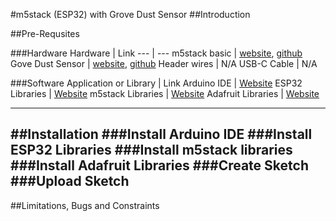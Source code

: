 
#m5stack (ESP32) with Grove Dust Sensor
##Introduction

##Pre-Requsites

###Hardware
Hardware | Link
--- | ---
m5stack basic |  [website](), [github]()
Gove Dust Sensor | [website](), [github]()
Header wires | N/A
USB-C Cable |  N/A

###Software
Application or Library | Link
Arduino IDE | [Website]()
ESP32 Libraries | [Website]()
m5stack Libraries | [Website]()
Adafruit Libraries | [Website]()

---
##Installation
###Install Arduino IDE
###Install ESP32 Libraries 
###Install m5stack libraries
###Install Adafruit Libraries
###Create Sketch
###Upload Sketch
---

##Limitations, Bugs and Constraints

